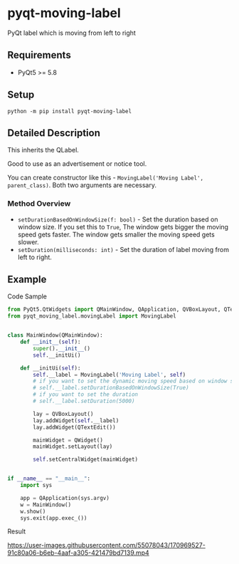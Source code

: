 # pyqt-moving-label
PyQt label which is moving from left to right

## Requirements
* PyQt5 >= 5.8

## Setup
`python -m pip install pyqt-moving-label`

## Detailed Description
This inherits the QLabel.

Good to use as an advertisement or notice tool.

You can create constructor like this - `MovingLabel('Moving Label', parent_class)`. Both two arguments are necessary.

### Method Overview
* `setDurationBasedOnWindowSize(f: bool)` - Set the duration based on window size. If you set this to `True`, The window gets bigger the moving speed gets faster. The window gets smaller the moving speed gets slower.
* `setDuration(milliseconds: int)` - Set the duration of label moving from left to right.

## Example
Code Sample
```python
from PyQt5.QtWidgets import QMainWindow, QApplication, QVBoxLayout, QTextEdit, QWidget
from pyqt_moving_label.movingLabel import MovingLabel


class MainWindow(QMainWindow):
    def __init__(self):
        super().__init__()
        self.__initUi()

    def __initUi(self):
        self.__label = MovingLabel('Moving Label', self)
        # if you want to set the dynamic moving speed based on window size
        # self.__label.setDurationBasedOnWindowSize(True)
        # if you want to set the duration
        # self.__label.setDuration(5000)

        lay = QVBoxLayout()
        lay.addWidget(self.__label)
        lay.addWidget(QTextEdit())

        mainWidget = QWidget()
        mainWidget.setLayout(lay)

        self.setCentralWidget(mainWidget)


if __name__ == "__main__":
    import sys

    app = QApplication(sys.argv)
    w = MainWindow()
    w.show()
    sys.exit(app.exec_())
```

Result

https://user-images.githubusercontent.com/55078043/170969527-91c80a06-b6eb-4aaf-a305-421479bd7139.mp4

